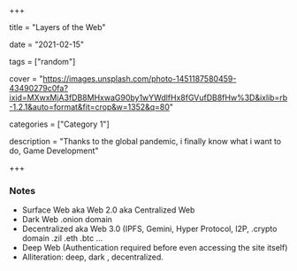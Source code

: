 +++

title = "Layers of the Web"

date = "2021-02-15"

tags = ["random"]

cover = "https://images.unsplash.com/photo-1451187580459-43490279c0fa?ixid=MXwxMjA3fDB8MHxwaG90by1wYWdlfHx8fGVufDB8fHw%3D&ixlib=rb-1.2.1&auto=format&fit=crop&w=1352&q=80"

categories = ["Category 1"]

description = "Thanks to the global pandemic, i finally know what i want to do, Game Development"

+++

### Notes

- Surface Web aka Web 2.0 aka Centralized Web 
- Dark Web .onion domain
- Decentralized aka Web 3.0 (IPFS, Gemini, Hyper Protocol, I2P, .crypto domain .zil .eth .btc ...
- Deep Web (Authentication required before even accessing the site itself)
- Alliteration: deep, dark , decentralized.
